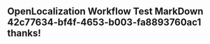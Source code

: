 <properties
ms.topic="hero-topic"
ms.test1="hero-topic"
ms.test2="test"/>

## OpenLocalization Workflow Test MarkDown 42c77634-bf4f-4653-b003-fa8893760ac1 thanks!
